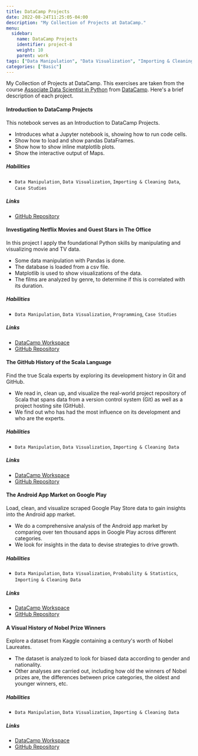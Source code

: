 ```yaml
---
title: DataCamp Projects
date: 2022-08-24T11:25:05-04:00
description: "My Collection of Projects at DataCamp."
menu:
  sidebar:
    name: DataCamp Projects
    identifier: project-8
    weight: 10
    parent: work
tags: ["Data Manipulation", "Data Visualization", "Importing & Cleaning Data", "Programming", "Probability & Statistics", "Machine Learning"]
categories: ["Basic"]
---
```


My Collection of Projects at DataCamp. This exercises are taken from the course [Associate Data Scientist in Python](https://www.datacamp.com/tracks/associate-data-scientist-in-python) from [DataCamp](https://www.datacamp.com/). Here's a brief description of each project.


#### Introduction to DataCamp Projects

This notebook serves as an Introduction to DataCamp Projects.

* Introduces what a Jupyter notebook is, showing how to run code cells.
* Show how to load and show pandas DataFrames.
* Show how to show inline matplotlib plots.
* Show the interactive output of Maps.

##### Habilities

- `Data Manipulation`, `Data Visualization`, `Importing & Cleaning Data`, `Case Studies`

##### Links

- [GitHub Repository](https://github.com/lorainemg/datacamp-projects/tree/main/Introduction%20to%20DataCamp%20Projects) 

#### Investigating Netflix Movies and Guest Stars in The Office

In this project I apply the foundational Python skills by manipulating and visualizing movie and TV data.

* Some data manipulation with Pandas is done.
* The database is loaded from a csv file.
* Matplotlib is used to show visualizations of the data.
* The films are analyzed by genre, to determine if this is correlated with its duration.

##### Habilities

- `Data Manipulation`, `Data Visualization`, `Programming`, `Case Studies`

##### Links

- [DataCamp Workspace](https://app.datacamp.com/workspace/w/f43d0ba4-91ab-464f-84cc-4214220a7919)
- [GitHub Repository](https://github.com/lorainemg/datacamp-projects/tree/main/Investigating%20Netflix%20Movies%20and%20Guest%20Stars%20in%20The%20Office)

#### The GitHub History of the Scala Language

Find the true Scala experts by exploring its development history in Git and GitHub.

* We read in, clean up, and visualize the real-world project repository of Scala that spans data from a version control system (Git) as well as a project hosting site (GitHub).
* We find out who has had the most influence on its development and who are the experts.

##### Habilities

- `Data Manipulation`, `Data Visualization`, `Importing & Cleaning Data`

##### Links

- [DataCamp Workspace](https://app.datacamp.com/workspace/w/9a44bfd4-cd88-4592-b468-52032ad922b9)
- [GitHub Repository](https://github.com/lorainemg/datacamp-projects/tree/main/The%20Github%20History%20of%20the%20Scala%20Language)

#### The Android App Market on Google Play

Load, clean, and visualize scraped Google Play Store data to gain insights into the Android app market.

* We do a comprehensive analysis of the Android app market by comparing over ten thousand apps in Google Play across different categories. 
* We look for insights in the data to devise strategies to drive growth.

##### Habilities

- `Data Manipulation`, `Data Visualization`, `Probability & Statistics`, `Importing & Cleaning Data`

##### Links

- [DataCamp Workspace](https://app.datacamp.com/workspace/w/188cdcfc-2f9a-414e-83aa-9a34c9386010)
- [GitHub Repository](https://github.com/lorainemg/datacamp-projects/tree/main/The%20Android%20App%20Market%20on%20Google%20Play)

#### A Visual History of Nobel Prize Winners

Explore a dataset from Kaggle containing a century's worth of Nobel Laureates.

* The dataset is analyzed to look for biased data according to gender and nationality.
* Other analyses are carried out, including how old the winners of Nobel prizes are, the differences between price categories, the oldest and younger winners, etc.

##### Habilities

- `Data Manipulation`, `Data Visualization`, `Importing & Cleaning Data`

##### Links

- [DataCamp Workspace](https://app.datacamp.com/workspace/w/2e482cb5-86f5-4420-83b6-69755091940b)
- [GitHub Repository](https://github.com/lorainemg/datacamp-projects/tree/main/A%20Visual%20History%20of%20Nobel%20Prize%20Winners)
